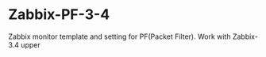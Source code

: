 # Zabbix-PF-3-4
Zabbix monitor template and setting for PF(Packet Filter). Work with Zabbix-3.4 upper
